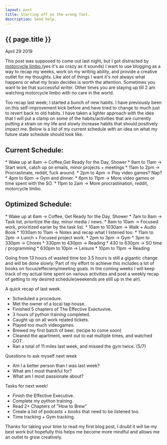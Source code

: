 ```yaml
---
layout: post
title: Starting off on the wrong foot.
description: Send help.
---
```


{{ page.title }}
----------------

<p class="meta">April 29 2019</p>

This post was supposed to come out last night, but I got distracted by <a href="https://www.youtube.com/watch?v=t34_gdPf4c0">motorcycle limbo.</a>(yes it's as crazy as it sounds)
I want to use blogging as a way to recap my weeks, work on my writing ability, and provide a creative outlet for my thoughts. 
Like alot of things I want it's not always what happens or what my brain decides is worth the attention. Sometimes you want to be that successful writer.
Other times you are staying up till 2 am watching motorcycle limbo with no care in the world.

Too recap last week; I started a bunch of new habits. I have previously been on this self-improvement kick before and have tried to change to much just to revert back to old habits.
I have taken a lighter approach with the idea that I will put a clamp on some of the habits/activities that are currently putting a strain on my life and slowly increase habits
that should positively impact me. Below is a list of my current schedule with an idea on what my future state schedule should look like.

 <h2>Current Schedule:</h2>
* Wake up at 8am -> Coffee,Get Ready for the Day, Shower
* 9am to 11am -> Start work, catch up on emails, minor projects + meetings
* 11am to 2pm -> Procrastinate, reddit, fuck around.
* 2pm to 4pm -> Play video games? Nap? 
* 4pm to 6pm -> Gym and dinner.
* 6pm to 11pm -> More video games or time spent with the SO.
* 11pm to 2am -> More procrastination, reddit, motorcycle limbo.

<h2>Optimized Schedule:</h2>
* Wake up at 6am -> Coffee, Get Ready for the Day, Shower
* 7am to 8am -> Task list, prioritize the day, minor media / news.
* 8am to 10am -> Focused work, prioritized earier by the task list.
* 10am to 1030am -> Walk + Audio Book
* 1030am to 11am -> Notes and recap what I listened too.
* 11am to 2pm -> Lunch + Focused project work.
* 2pm to 3pm -> Gym
* 3pm to 330pm -> Chores
* 330pm to 430pm -> Reading
* 430 to 630pm -> SO time / programming
* 630pm to 10pm -> Leisure
* 10pm to 11pm -> Reading


Going from 13 hours of wasted time too 3.5 hours is still a gigantic change and will be done slowly. 
Part of my effort to achieve this includes a lot of books on focus/effecieny/meeting goals.
In the coming weeks I will keep track of my actual time spent on various activities and post a weekly recap of getting to my desired schedule(weekends are still up in the air).

A quick recap of last week.
* Scheduled a procedure.
* Met the owner of a local tap house.
* Finished 5 chapters of The Effective Exectuvive.
* 3 hours of python training completed.
* Caught up on all work related tickets.
* Played too much videogames.
* Brewed my first batch of beer. (recipe to come soon)
* Cleaned the apartment, went out to eat multiple times, and watched GOT.
* Ran a total of 11 miles last week, and missed the gym twice. (5/7)

Questions to ask myself next week
* Am I a better person than I was last week?
* What am I most thankful for?
* What am I most passionate about?

Tasks for next week!
* Finish the Effective Executive.
* Complete my python training.
* Read 2+ Chapters of "How to Brew"
* Create a list of podcasts + books that need to be listened too.
* Time tracking + Gym tracking.


Thanks for taking your time to read my first blog post, I doubt it will be my best work but hopefully this helps me become more mindful and allows me an outlet to grow creatively.

